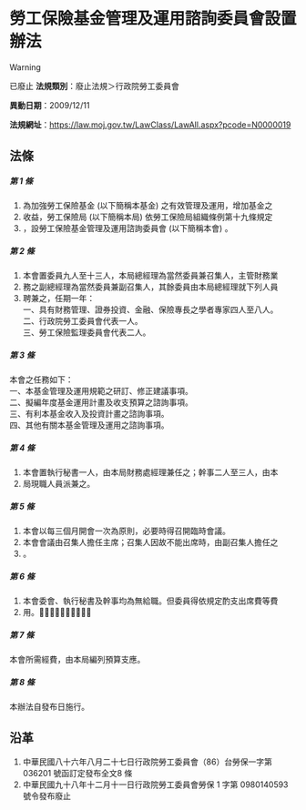# 勞工保險基金管理及運用諮詢委員會設置辦法


> [!WARNING]
> 已廢止
**法規類別**：廢止法規＞行政院勞工委員會

**異動日期**：2009/12/11  

**法規網址**：https://law.moj.gov.tw/LawClass/LawAll.aspx?pcode=N0000019



## 法條
##### 第 1 條
1. 為加強勞工保險基金 (以下簡稱本基金) 之有效管理及運用，增加基金之
1. 收益，勞工保險局 (以下簡稱本局) 依勞工保險局組織條例第十九條規定
1. ，設勞工保險基金管理及運用諮詢委員會 (以下簡稱本會) 。

##### 第 2 條
1. 本會置委員九人至十三人，本局總經理為當然委員兼召集人，主管財務業
1. 務之副總經理為當然委員兼副召集人，其餘委員由本局總經理就下列人員
1. 聘兼之，任期一年：  
一、具有財務管理、證券投資、金融、保險專長之學者專家四人至八人。  
二、行政院勞工委員會代表一人。  
三、勞工保險監理委員會代表二人。

##### 第 3 條
本會之任務如下：  
一、本基金管理及運用規範之研訂、修正建議事項。  
二、擬編年度基金運用計畫及收支預算之諮詢事項。  
三、有利本基金收入及投資計畫之諮詢事項。  
四、其他有關本基金管理及運用之諮詢事項。

##### 第 4 條
1. 本會置執行秘書一人，由本局財務處經理兼任之；幹事二人至三人，由本
1. 局現職人員派兼之。

##### 第 5 條
1. 本會以每三個月開會一次為原則，必要時得召開臨時會議。
1. 本會會議由召集人擔任主席；召集人因故不能出席時，由副召集人擔任之
1. 。

##### 第 6 條
1. 本會委會、執行秘書及幹事均為無給職。但委員得依規定酌支出席費等費
1. 用。

##### 第 7 條
本會所需經費，由本局編列預算支應。

##### 第 8 條
本辦法自發布日施行。

## 沿革
1. 中華民國八十六年八月二十七日行政院勞工委員會（86）台勞保一字第 036201 號函訂定發布全文8 條
1. 中華民國九十八年十二月十一日行政院勞工委員會勞保 1  字第 0980140593 號令發布廢止

